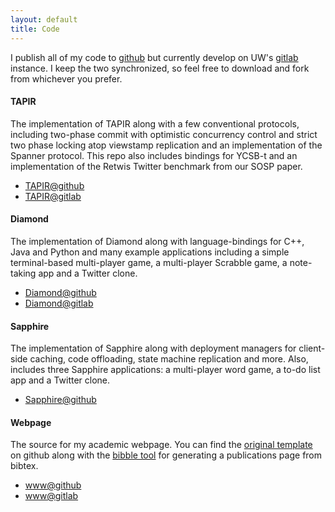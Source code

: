 ```yaml
---
layout: default
title: Code
---
```


I publish all of my code to [github](https://github.com/iyzhang) but
currently develop on UW's
[gitlab](https://gitlab.cs.washington.edu/u/iyzhang) instance. I keep
the two synchronized, so feel free to download and fork from whichever
you prefer.

#### TAPIR
The implementation of TAPIR along with a few conventional protocols,
including two-phase commit with optimistic concurrency control and
strict two phase locking atop viewstamp replication and an
implementation of the Spanner protocol.  This repo also includes
bindings for YCSB-t and an implementation of the Retwis Twitter
benchmark from our SOSP paper.

* [TAPIR@github](https://github.com/UWSysLab/tapir)
* [TAPIR@gitlab](https://github.com/UWSysLab/tapir)

#### Diamond

The implementation of Diamond along with language-bindings for C++,
Java and Python and many example applications including a simple
terminal-based multi-player game, a multi-player Scrabble game, a
note-taking app and a Twitter clone.

* [Diamond@github](https://github.com/UWSysLab/diamond)
* [Diamond@gitlab](https://gitlab.cs.washington.edu/syslab/diamond-src)

#### Sapphire

The implementation of Sapphire along with deployment managers for
client-side caching, code offloading, state machine replication and
more. Also, includes three Sapphire applications: a multi-player word
game, a to-do list app and a Twitter clone.

* [Sapphire@github](https://github.com/UWSysLab/Sapphire)

#### Webpage

The source for my academic webpage. You can find the
[original template](https://github.com/uwsampa/research-group-web) on
github along with the [bibble tool](https://github.com/sampsyo/bibble)
for generating a publications page from bibtex.

* [www@github](https://github.com/iyzhang/www)
* [www@gitlab](https://gitlab.cs.washington.edu/iyzhang/www)
